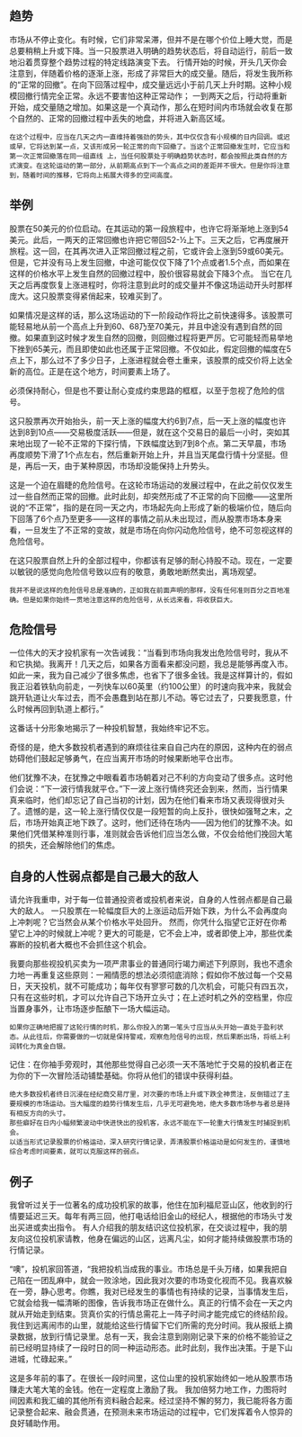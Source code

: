 ## 趋势
市场从不停止变化。有时候，它们非常呆滞，但并不是在哪个价位上睡大觉，而是总要稍稍上升或下降。当一只股票进入明确的趋势状态后，将自动运行，前后一致地沿着贯穿整个趋势过程的特定线路演变下去。
行情开始的时候，开头几天你会注意到，伴随着价格的逐渐上涨，形成了非常巨大的成交量。随后，将发生我所称的“正常的回撤”。在向下回落过程中，成交量远远小于前几天上升时期。这种小规模回撤行情完全正常。永远不要害怕这种正常动作；
一到两天之后，行动将重新开始，成交量随之增加。如果这是一个真动作，那么在短时间内市场就会收复在那个自然的、正常的回撤过程中丢失的地盘，并将进入新高区域。
```
在这个过程中，应当在几天之内一直维持着强劲的势头，其中仅仅含有小规模的日内回调。或迟或早，它将达到某一点，又该形成另一轮正常的向下回撤了。当这个正常回撤发生时，它应当和第一次正常回撤落在同一组直线 上，当任何股票处于明确趋势状态时，都会按照此类自然的方式演变。在这轮运动的第一部分，从前期高点到下一个高点之间的差距并不很大。但是你将注意到，随着时间的推移，它将向上拓展大得多的空间高度。
```

## 举例
股票在50美元的价位启动。在其运动的第一段旅程中，也许它将渐渐地上涨到54美元。此后，一两天的正常回撤也许把它带回52-½上下。三天之后，它再度展开旅程。这一回，在其再次进入正常回撤过程之前，它或许会上涨到59或60美元。但是，它并没有马上发生回撤，中途可能仅仅下降了1个点或者1.5个点，而如果在这样的价格水平上发生自然的回撤过程中，股价很容易就会下降3个点。
当它在几天之后再度恢复上涨进程时，你将注意到此时的成交量并不像这场运动开头时那样庞大。这只股票变得紧俏起来，较难买到了。

如果情况是这样的话，那么这场运动的下一阶段动作将比之前快速得多。该股票可能轻易地从前一个高点上升到60、68乃至70美元，并且中途没有遇到自然的回撤。如果直到这时候才发生自然的回撤，则回撤过程将更严厉。它可能轻而易举地下挫到65美元，而且即使如此也还属于正常回撤。不仅如此，假定回撤的幅度在5点上下，那么过不了多少日子，上涨进程就会卷土重来，该股票的成交价将上达全新的高位。正是在这个地方，时间要素上场了。

必须保持耐心，但是也不要让耐心变成约束思路的框框，以至于忽视了危险的信号。

这只股票再次开始抬头，前一天上涨的幅度大约6到7点，后一天上涨的幅度也许达到8到10点——交易极度活跃——但是，就在这个交易日的最后一小时，突如其来地出现了一轮不正常的下探行情，下跌幅度达到7到8个点。第二天早晨，市场再度顺势下滑了1个点左右，然后重新开始上升，并且当天尾盘行情十分坚挺。但是，再后一天，由于某种原因，市场却没能保持上升势头。

这是一个迫在眉睫的危险信号。在这轮市场运动的发展过程中，在此之前仅仅发生过一些自然而正常的回撤。此时此刻，却突然形成了不正常的向下回撤——这里所说的“不正常”，指的是在同一天之内，市场起先向上形成了新的极端价位，随后向下回落了6个点乃至更多——这样的事情之前从未出现过，而从股票市场本身来看，一旦发生了不正常的变故，就是市场在向你闪动危险信号，绝不可忽视这样的危险信号。

在这只股票自然上升的全部过程中，你都该有足够的耐心持股不动。现在，一定要以敏锐的感觉向危险信号致以应有的敬意，勇敢地断然卖出，离场观望。
```
我并不是说这样的危险信号总是准确的，正如我在前面声明的那样，没有任何准则百分之百地准确。但是如果你始终一贯地注意这样的危险信号，从长远来看，将收获巨大。
```

## 危险信号
一位伟大的天才投机家有一次告诫我：“当看到市场向我发出危险信号时，我从不和它执拗。我离开！几天之后，如果各方面看来都没问题，我总是能够再度入市。如此一来，我为自己减少了很多焦虑，也省下了很多金钱。我是这样算计的，假如我正沿着铁轨向前走，一列快车以60英里（约100公里）的时速向我冲来，我就会跳开轨道让火车过去，而不会愚蠢到站在那儿不动。等它过去了，只要我愿意，什么时候再回到轨道上都行。”

这番话十分形象地揭示了一种投机智慧，我始终牢记不忘。

奇怪的是，绝大多数投机者遇到的麻烦往往来自自己内在的原因，这种内在的弱点妨碍他们鼓起足够勇气，在应当离开市场的时候果断地平仓出市。

他们犹豫不决，在犹豫之中眼看着市场朝着对己不利的方向变动了很多点。这时他们会说：“下一波行情我就平仓。”下一波上涨行情终究还会到来，然而，当行情果真来临时，他们却忘记了自己当初的计划，因为在他们看来市场又表现得很对头了。遗憾的是，这一轮上涨行情仅仅是一段短暂的向上反扑，很快如强弩之末，之后，市场开始真正地下跌了。这时，他们还待在场内——因为他们的犹豫不决。如果他们凭借某种准则行事，准则就会告诉他们应当怎么做，不仅会给他们挽回大笔的损失，还会解除他们的焦虑。

## 自身的人性弱点都是自己最大的敌人
请允许我重申，对于每一位普通投资者或投机者来说，自身的人性弱点都是自己最大的敌人。
一只股票在一轮幅度巨大的上涨运动后开始下跌，为什么不会再度向上冲刺呢？它当然会从某个价格水平处回升。
然而，你凭什么指望它正好在你希望它上冲的时候就上冲呢？更大的可能是，它不会上冲，或者即使上冲，那些优柔寡断的投机者大概也不会抓住这个机会。

我要向那些视投机买卖为一项严肃事业的普通同行竭力阐述下列原则，我也不遗余力地一再重复这些原则：一厢情愿的想法必须彻底消除；假如你不放过每一个交易日，天天投机，就不可能成功；每年仅有寥寥可数的几次机会，可能只有四五次，只有在这些时机，才可以允许自己下场开立头寸；在上述时机之外的空档里，你应当置身事外，让市场逐步酝酿下一场大幅运动。
```
如果你正确地把握了这轮行情的时机，那么你投入的第一笔头寸应当从头开始一直处于盈利状态。从此往后，你需要做的一切就是保持警戒，观察危险信号的出现，然后果断出场，将纸上利润转化为真金白银。
```
记住：在你袖手旁观时，其他那些觉得自己必须一天不落地忙于交易的投机者正在为你的下一次冒险活动铺垫基础。你将从他们的错误中获得利益。
```
绝大多数投机者终日沉浸在经纪商交易厅里，对次要的市场上升或下跌全神贯注，反倒错过了主要规模的市场运动。当大幅度的趋势行情发生后，几乎无可避免地，绝大多数市场参与者总是持有相反方向的头寸。
那些癖好在日内小幅频繁波动中快进快出的投机客，永远不能在下一轮重大行情发生时捕捉到机会。
以适当形式记录股票的价格运动，深入研究行情记录，弄清股票价格运动是如何发生的，谨慎地综合考虑时间要素，就可以克服这样的弱点。
```

## 例子
我曾听过关于一位著名的成功投机家的故事，他住在加利福尼亚山区，他收到的行情要延迟三天。每年有两三回，他打电话给旧金山的经纪人，根据他的市场头寸发出买进或卖出指令。
有人介绍我的朋友结识这位投机家，在交谈过程中，我的朋友向这位投机家请教，他身在偏远的山区，远离凡尘，如何才能持续做股票市场的行情记录。

“噢”，投机家回答道，“我把投机当成我的事业。市场总是千头万绪，如果我把自己陷在一团乱麻中，就会一败涂地，因此我对次要的市场变化视而不见。我喜欢躲在一旁，静心思考。你瞧，我对已经发生的事情也有持续的记录，当事情发生后，它就会给我一幅清晰的图像，告诉我市场正在做什么。真正的行情不会在一天之内就从开始走到结束。货真价实的行情总需花上一阵子时间才能完成它的终结阶段。我住到远离闹市的山里，就能给这些行情留下它们所需的充分时间。我从报纸上摘录数据，放到行情记录里。总有一天，我会注意到刚刚记录下来的价格不能验证之前已经明显持续了一段时日的同一种运动形态。此时此刻，我作出决策。于是下山进城，忙碌起来。”

这是多年前的事了。在很长一段时间里，这位山里的投机家始终如一地从股票市场赚走大笔大笔的金钱。他在一定程度上激励了我。
我加倍努力地工作，力图将时间因素和我汇编的其他所有资料融合起来。经过坚持不懈的努力，我已能将各方面记录整合起来、融会贯通，在预测未来市场运动的过程中，它们发挥着令人惊异的良好辅助作用。